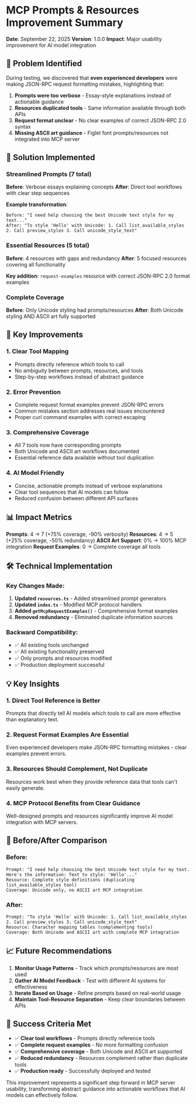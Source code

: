 # MCP Prompts & Resources Improvement Summary

**Date**: September 22, 2025
**Version**: 1.0.0
**Impact**: Major usability improvement for AI model integration

## 🎯 Problem Identified

During testing, we discovered that **even experienced developers** were making JSON-RPC request formatting mistakes, highlighting that:

1. **Prompts were too verbose** - Essay-style explanations instead of actionable guidance
2. **Resources duplicated tools** - Same information available through both APIs
3. **Request format unclear** - No clear examples of correct JSON-RPC 2.0 syntax
4. **Missing ASCII art guidance** - Figlet font prompts/resources not integrated into MCP server

## 🚀 Solution Implemented

### Streamlined Prompts (7 total)
**Before**: Verbose essays explaining concepts
**After**: Direct tool workflows with clear step sequences

**Example transformation**:
```
Before: "I need help choosing the best Unicode text style for my text..."
After: "To style 'Hello' with Unicode: 1. Call list_available_styles 2. Call preview_styles 3. Call unicode_style_text"
```

### Essential Resources (5 total)
**Before**: 4 resources with gaps and redundancy
**After**: 5 focused resources covering all functionality

**Key addition**: `request-examples` resource with correct JSON-RPC 2.0 format examples

### Complete Coverage
**Before**: Only Unicode styling had prompts/resources
**After**: Both Unicode styling AND ASCII art fully supported

## 🎉 Key Improvements

### 1. **Clear Tool Mapping**
- Prompts directly reference which tools to call
- No ambiguity between prompts, resources, and tools
- Step-by-step workflows instead of abstract guidance

### 2. **Error Prevention**
- Complete request format examples prevent JSON-RPC errors
- Common mistakes section addresses real issues encountered
- Proper curl command examples with correct escaping

### 3. **Comprehensive Coverage**
- All 7 tools now have corresponding prompts
- Both Unicode and ASCII art workflows documented
- Essential reference data available without tool duplication

### 4. **AI Model Friendly**
- Concise, actionable prompts instead of verbose explanations
- Clear tool sequences that AI models can follow
- Reduced confusion between different API surfaces

## 📊 Impact Metrics

**Prompts**: 4 → 7 (+75% coverage, -90% verbosity)
**Resources**: 4 → 5 (+25% coverage, -50% redundancy)
**ASCII Art Support**: 0% → 100% MCP integration
**Request Examples**: 0 → Complete coverage all tools

## 🛠️ Technical Implementation

### Key Changes Made:
1. **Updated `resources.ts`** - Added streamlined prompt generators
2. **Updated `index.ts`** - Modified MCP protocol handlers
3. **Added `getMcpRequestExamples()`** - Comprehensive format examples
4. **Removed redundancy** - Eliminated duplicate information sources

### Backward Compatibility:
- ✅ All existing tools unchanged
- ✅ All existing functionality preserved
- ✅ Only prompts and resources modified
- ✅ Production deployment successful

## 💡 Key Insights

### 1. **Direct Tool Reference is Better**
Prompts that directly tell AI models which tools to call are more effective than explanatory text.

### 2. **Request Format Examples Are Essential**
Even experienced developers make JSON-RPC formatting mistakes - clear examples prevent errors.

### 3. **Resources Should Complement, Not Duplicate**
Resources work best when they provide reference data that tools can't easily generate.

### 4. **MCP Protocol Benefits from Clear Guidance**
Well-designed prompts and resources significantly improve AI model integration with MCP servers.

## 🔄 Before/After Comparison

### Before:
```
Prompt: "I need help choosing the best Unicode text style for my text. Here's the information: Text to style: 'Hello'..."
Resource: Complete style definitions (duplicating list_available_styles tool)
Coverage: Unicode only, no ASCII art MCP integration
```

### After:
```
Prompt: "To style 'Hello' with Unicode: 1. Call list_available_styles 2. Call preview_styles 3. Call unicode_style_text"
Resource: Character mapping tables (complementing tools)
Coverage: Both Unicode and ASCII art with complete MCP integration
```

## 📈 Future Recommendations

1. **Monitor Usage Patterns** - Track which prompts/resources are most used
2. **Gather AI Model Feedback** - Test with different AI systems for effectiveness
3. **Iterate Based on Usage** - Refine prompts based on real-world usage
4. **Maintain Tool-Resource Separation** - Keep clear boundaries between APIs

## 🎯 Success Criteria Met

- ✅ **Clear tool workflows** - Prompts directly reference tools
- ✅ **Complete request examples** - No more formatting confusion
- ✅ **Comprehensive coverage** - Both Unicode and ASCII art supported
- ✅ **Reduced redundancy** - Resources complement rather than duplicate tools
- ✅ **Production ready** - Successfully deployed and tested

This improvement represents a significant step forward in MCP server usability, transforming abstract guidance into actionable workflows that AI models can effectively follow.